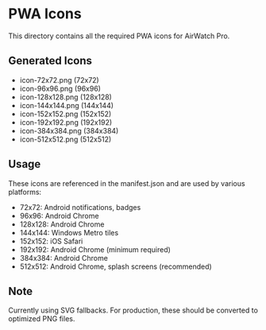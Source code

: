 # PWA Icons

This directory contains all the required PWA icons for AirWatch Pro.

## Generated Icons

- icon-72x72.png (72x72)
- icon-96x96.png (96x96)
- icon-128x128.png (128x128)
- icon-144x144.png (144x144)
- icon-152x152.png (152x152)
- icon-192x192.png (192x192)
- icon-384x384.png (384x384)
- icon-512x512.png (512x512)

## Usage

These icons are referenced in the manifest.json and are used by various platforms:

- 72x72: Android notifications, badges
- 96x96: Android Chrome
- 128x128: Android Chrome
- 144x144: Windows Metro tiles
- 152x152: iOS Safari
- 192x192: Android Chrome (minimum required)
- 384x384: Android Chrome
- 512x512: Android Chrome, splash screens (recommended)

## Note

Currently using SVG fallbacks. For production, these should be converted to optimized PNG files.
